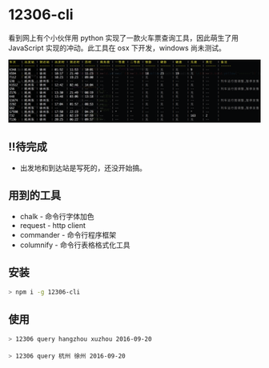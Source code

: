 # 12306-cli

看到网上有个小伙伴用 python 实现了一款火车票查询工具，因此萌生了用 JavaScript 实现的冲动。此工具在 osx 下开发，windows 尚未测试。

![截图](./screenshot.png)

## !!待完成

* 出发地和到达站是写死的，还没开始搞。

## 用到的工具

* chalk - 命令行字体加色
* request - http client
* commander - 命令行程序框架
* columnify - 命令行表格格式化工具

## 安装

```bash
> npm i -g 12306-cli
```

## 使用

```bash
> 12306 query hangzhou xuzhou 2016-09-20

> 12306 query 杭州 徐州 2016-09-20
```
